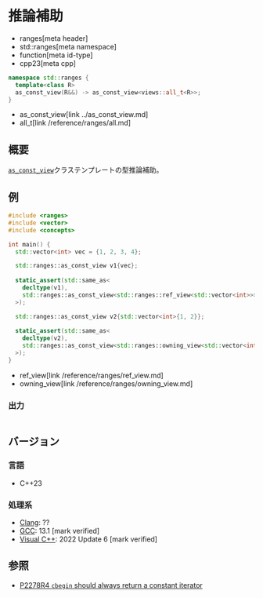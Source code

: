# 推論補助
* ranges[meta header]
* std::ranges[meta namespace]
* function[meta id-type]
* cpp23[meta cpp]

```cpp
namespace std::ranges {
  template<class R>
  as_const_view(R&&) -> as_const_view<views::all_t<R>>;
}
```
* as_const_view[link ../as_const_view.md]
* all_t[link /reference/ranges/all.md]

## 概要

[`as_const_view`](../as_const_view.md)クラステンプレートの型推論補助。

## 例
```cpp example
#include <ranges>
#include <vector>
#include <concepts>

int main() {
  std::vector<int> vec = {1, 2, 3, 4};

  std::ranges::as_const_view v1{vec};
  
  static_assert(std::same_as<
    decltype(v1),
    std::ranges::as_const_view<std::ranges::ref_view<std::vector<int>>>
  >);

  std::ranges::as_const_view v2{std::vector<int>{1, 2}};
  
  static_assert(std::same_as<
    decltype(v2),
    std::ranges::as_const_view<std::ranges::owning_view<std::vector<int>>>
  >);
}
```
* ref_view[link /reference/ranges/ref_view.md]
* owning_view[link /reference/ranges/owning_view.md]

### 出力
```
```

## バージョン
### 言語
- C++23

### 処理系
- [Clang](/implementation.md#clang): ??
- [GCC](/implementation.md#gcc): 13.1 [mark verified]
- [Visual C++](/implementation.md#visual_cpp): 2022 Update 6 [mark verified]

## 参照

- [P2278R4 `cbegin` should always return a constant iterator](https://www.open-std.org/jtc1/sc22/wg21/docs/papers/2022/p2278r4.html)

